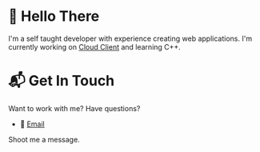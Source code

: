 # 👋 Hello There
I'm a self taught developer with experience creating web applications. I'm currently working on [Cloud Client](https://cloudclient.net) and learning C++.

# 📬 Get In Touch
Want to work with me? Have questions?
- 📩 [Email](mailto:heecerunter+github@gmail.com)

Shoot me a message.
